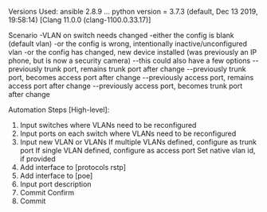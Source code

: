 Versions Used:
ansible 2.8.9
  ...
  python version = 3.7.3 (default, Dec 13 2019, 19:58:14) [Clang 11.0.0 (clang-1100.0.33.17)]

Scenario
-VLAN on switch needs changed
-either the config is blank (default vlan)
-or the config is wrong, intentionally inactive/unconfigured vlan
-or the config has changed, new device installed (was previously an IP phone, but is now a security camera)
--this could also have a few options
--previously trunk port, remains trunk port after change
--previously trunk port, becomes access port after change
--previously access port, remains access port after change
--previously access port, becomes trunk port after change

Automation Steps [High-level]:
1) Input switches where VLANs need to be reconfigured
2) Input ports on each switch where VLANs need to be reconfigured
3) Input new VLAN or VLANs
   If multiple VLANs defined, configure as trunk port
   If single VLAN defined, configure as access port
   Set native vlan id, if provided
4) Add interface to [protocols rstp]
5) Add interface to [poe]
4) Input port description
5) Commit Confirm
6) Commit
